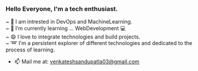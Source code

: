 ### Hello Everyone, I'm a tech enthusiast.

~ 🔭 I am intrested in DevOps and MachineLearning. <br/>
~ 🌱 I’m currently learning ... WebDevelopment :computer: <br/>
~ 😄 I love to integrate technologies and build projects. <br/>
~  :loop: I'm a persistent explorer of different technologies and dedicated to the process of learning. <br/>
- 📫 Mail me at: venkateshsandupatla03@gmail.com




<!--
**Venkateshsandupatla/Venkateshsandupatla** is a ✨ _special_ ✨ repository because its `README.md` (this file) appears on your GitHub profile.

Here are some ideas to get you started:

- 🔭 I’m currently working on ...
- 🌱 I’m currently learning ...
- 👯 I’m looking to collaborate on ...
- 🤔 I’m looking for help with ...
- 💬 Ask me about ...
- 📫 How to reach me: ...
- 😄 Pronouns: ...
- ⚡ Fun fact: ...
-->

